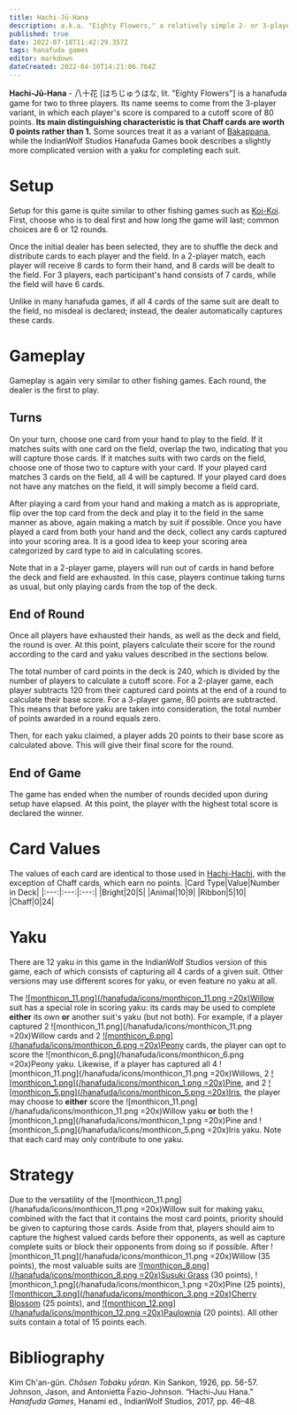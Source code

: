```yaml
---
title: Hachi-Jū-Hana
description: a.k.a. "Eighty Flowers," a relatively simple 2- or 3-player hanafuda game
published: true
date: 2022-07-18T11:42:29.357Z
tags: hanafuda games
editor: markdown
dateCreated: 2022-04-10T14:21:06.764Z
---
```


**Hachi-Jū-Hana**  - 八十花 [はちじゅうはな, lit. "Eighty Flowers"] is a hanafuda game for two to three players. Its name seems to come from the 3-player variant, in which each player's score is compared to a cutoff score of 80 points. **Its main distinguishing characteristic is that Chaff cards are worth 0 points rather than 1.** Some sources treat it as a variant of [Bakappana](/en/hanafuda/games/bakappana), while the IndianWolf Studios Hanafuda Games book describes a slightly more complicated version with a yaku for completing each suit.
# Setup
Setup for this game is quite similar to other fishing games such as [Koi-Koi](/en/hanafuda/games/koi-koi). First, choose who is to deal first and how long the game will last; common choices are 6 or 12 rounds.

Once the initial dealer has been selected, they are to shuffle the deck and distribute cards to each player and the field. In a 2-player match, each player will receive 8 cards to form their hand, and 8 cards will be dealt to the field. For 3 players, each participant's hand consists of 7 cards, while the field will have 6 cards.

Unlike in many hanafuda games, if all 4 cards of the same suit are dealt to the field, no misdeal is declared; instead, the dealer automatically captures these cards.
# Gameplay
Gameplay is again very similar to other fishing games. Each round, the dealer is the first to play.
## Turns
On your turn, choose one card from your hand to play to the field. If it matches suits with one card on the field, overlap the two, indicating that you will capture those cards. If it matches suits with two cards on the field, choose one of those two to capture with your card. If your played card matches 3 cards on the field, all 4 will be captured. If your played card does not have any matches on the field, it will simply become a field card.

After playing a card from your hand and making a match as is appropriate, flip over the top card from the deck and play it to the field in the same manner as above, again making a match by suit if possible. Once you have played a card from both your hand and the deck, collect any cards captured into your scoring area. It is a good idea to keep your scoring area categorized by card type to aid in calculating scores.

Note that in a 2-player game, players will run out of cards in hand before the deck and field are exhausted. In this case, players continue taking turns as usual, but only playing cards from the top of the deck.
## End of Round
Once all players have exhausted their hands, as well as the deck and field, the round is over. At this point, players calculate their score for the round according to the card and yaku values described in the sections below.

The total number of card points in the deck is 240, which is divided by the number of players to calculate a cutoff score. For a 2-player game, each player subtracts 120 from their captured card points at the end of a round to calculate their base score. For a 3-player game, 80 points are subtracted. This means that before yaku are taken into consideration, the total number of points awarded in a round equals zero.

Then, for each yaku claimed, a player adds 20 points to their base score as calculated above. This will give their final score for the round.
## End of Game
The game has ended when the number of rounds decided upon during setup have elapsed. At this point, the player with the highest total score is declared the winner.
# Card Values
The values of each card are identical to those used in [Hachi-Hachi](/en/hanafuda/games/hachi-hachi), with the exception of Chaff cards, which earn no points.
|Card Type|Value|Number in Deck|
|:---:|:---:|:---:|
|Bright|20|5|
|Animal|10|9|
|Ribbon|5|10|
|Chaff|0|24|

# Yaku
There are 12 yaku in this game in the IndianWolf Studios version of this game, each of which consists of capturing all 4 cards of a given suit. Other versions may use different scores for yaku, or even feature no yaku at all.

The [![monthicon_11.png](/hanafuda/icons/monthicon_11.png =20x)Willow](/en/hanafuda/suits/willow) suit has a special role in scoring yaku: its cards may be used to complete **either** its own **or** another suit's yaku (but not both). For example, if a player captured 2 ![monthicon_11.png](/hanafuda/icons/monthicon_11.png =20x)Willow cards and 2 [![monthicon_6.png](/hanafuda/icons/monthicon_6.png =20x)Peony](/en/hanafuda/suits/peony) cards, the player can opt to score the ![monthicon_6.png](/hanafuda/icons/monthicon_6.png =20x)Peony yaku. Likewise, if a player has captured all 4 ![monthicon_11.png](/hanafuda/icons/monthicon_11.png =20x)Willows, 2 [![monthicon_1.png](/hanafuda/icons/monthicon_1.png =20x)Pine](/en/hanafuda/suits/pine), and 2 [![monthicon_5.png](/hanafuda/icons/monthicon_5.png =20x)Iris](/en/hanafuda/suits/iris), the player may choose to **either** score the ![monthicon_11.png](/hanafuda/icons/monthicon_11.png =20x)Willow yaku **or** both the ![monthicon_1.png](/hanafuda/icons/monthicon_1.png =20x)Pine and ![monthicon_5.png](/hanafuda/icons/monthicon_5.png =20x)Iris yaku. Note that each card may only contribute to one yaku.
# Strategy
Due to the versatility of the ![monthicon_11.png](/hanafuda/icons/monthicon_11.png =20x)Willow suit for making yaku, combined with the fact that it contains the most card points, priority should be given to capturing those cards. Aside from that, players should aim to capture the highest valued cards before their opponents, as well as capture complete suits or block their opponents from doing so if possible. After ![monthicon_11.png](/hanafuda/icons/monthicon_11.png =20x)Willow (35 points), the most valuable suits are [![monthicon_8.png](/hanafuda/icons/monthicon_8.png =20x)Susuki Grass](/en/hanafuda/suits/susuki-grass) (30 points), ![monthicon_1.png](/hanafuda/icons/monthicon_1.png =20x)Pine (25 points), [![monthicon_3.png](/hanafuda/icons/monthicon_3.png =20x)Cherry Blossom](/en/hanafuda/suits/cherry-blossom) (25 points), and [![monthicon_12.png](/hanafuda/icons/monthicon_12.png =20x)Paulownia](/en/hanafuda/suits/paulownia) (20 points). All other suits contain a total of 15 points each.
# Bibliography
Kim Ch'an-gŭn. *Chōsen Tobaku yōran*. Kin Sankon, 1926, pp. 56-57. 
Johnson, Jason, and Antonietta Fazio-Johnson. “Hachi-Juu Hana.” *Hanafuda Games*, Hanami ed., IndianWolf Studios, 2017, pp. 46–48. 